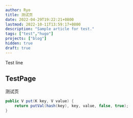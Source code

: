 ```yaml
---
author: Ryo
title: 测试页
date: 2022-04-29T19:22:21+0800
lastmod: 2022-10-11T13:59:17+0800
description: "Sample article for test."
tags: ["test","hugo"]
projects: ["blog"]
hidden: true
draft: true
---
```


Test line

## TestPage

测试页
```java
public V put(K key, V value) {
    return putVal(hash(key), key, value, false, true);
}
```